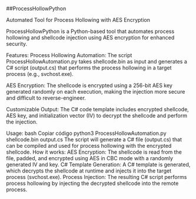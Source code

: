 ##ProcessHollowPython

Automated Tool for Process Hollowing with AES Encryption

ProcessHollowPython is a Python-based tool that automates process hollowing and shellcode injection using AES encryption for enhanced security.

Features:
Process Hollowing Automation: The script ProcessHollowAutomation.py takes shellcode.bin as input and generates a C# script (output.cs) that performs the process hollowing in a target process (e.g., svchost.exe).

AES Encryption: The shellcode is encrypted using a 256-bit AES key generated randomly on each execution, making the injection more secure and difficult to reverse-engineer.

Customizable Output: The C# code template includes encrypted shellcode, AES key, and initialization vector (IV) to decrypt the shellcode and perform the injection.

Usage:
bash
Copiar código
python3 ProcessHollowAutomation.py shellcode.bin output.cs
The script will generate a C# file (output.cs) that can be compiled and used for process hollowing with the encrypted shellcode.
How it works:
AES Encryption: The shellcode is read from the file, padded, and encrypted using AES in CBC mode with a randomly generated IV and key.
C# Template Generation: A C# template is generated, which decrypts the shellcode at runtime and injects it into the target process (svchost.exe).
Process Injection: The resulting C# script performs process hollowing by injecting the decrypted shellcode into the remote process.
